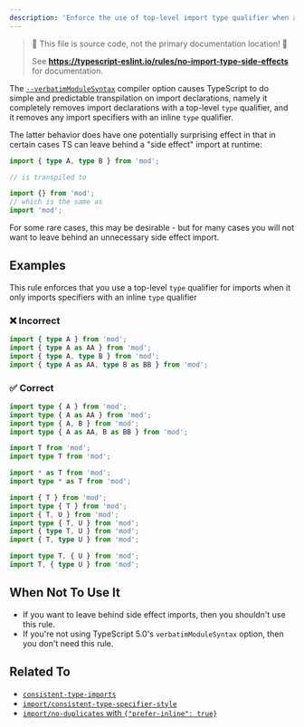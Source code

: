 ```yaml
---
description: 'Enforce the use of top-level import type qualifier when an import only has specifiers with inline type qualifiers.'
---
```


> 🛑 This file is source code, not the primary documentation location! 🛑
>
> See **https://typescript-eslint.io/rules/no-import-type-side-effects** for documentation.

The [`--verbatimModuleSyntax`](https://www.typescriptlang.org/tsconfig#verbatimModuleSyntax) compiler option causes TypeScript to do simple and predictable transpilation on import declarations, namely it completely removes import declarations with a top-level `type` qualifier, and it removes any import specifiers with an inline `type` qualifier.

The latter behavior does have one potentially surprising effect in that in certain cases TS can leave behind a "side effect" import at runtime:

```ts
import { type A, type B } from 'mod';

// is transpiled to

import {} from 'mod';
// which is the same as
import 'mod';
```

For some rare cases, this may be desirable - but for many cases you will not want to leave behind an unnecessary side effect import.

## Examples

This rule enforces that you use a top-level `type` qualifier for imports when it only imports specifiers with an inline `type` qualifier

<!--tabs-->

### ❌ Incorrect

```ts
import { type A } from 'mod';
import { type A as AA } from 'mod';
import { type A, type B } from 'mod';
import { type A as AA, type B as BB } from 'mod';
```

### ✅ Correct

```ts
import type { A } from 'mod';
import type { A as AA } from 'mod';
import type { A, B } from 'mod';
import type { A as AA, B as BB } from 'mod';

import T from 'mod';
import type T from 'mod';

import * as T from 'mod';
import type * as T from 'mod';

import { T } from 'mod';
import type { T } from 'mod';
import { T, U } from 'mod';
import type { T, U } from 'mod';
import { type T, U } from 'mod';
import { T, type U } from 'mod';

import type T, { U } from 'mod';
import T, { type U } from 'mod';
```

## When Not To Use It

- If you want to leave behind side effect imports, then you shouldn't use this rule.
- If you're not using TypeScript 5.0's `verbatimModuleSyntax` option, then you don't need this rule.

## Related To

- [`consistent-type-imports`](./consistent-type-imports.md)
- [`import/consistent-type-specifier-style`](https://github.com/import-js/eslint-plugin-import/blob/main/docs/rules/consistent-type-specifier-style.md)
- [`import/no-duplicates` with `{"prefer-inline": true}`](https://github.com/import-js/eslint-plugin-import/blob/main/docs/rules/no-duplicates.md#inline-type-imports)

